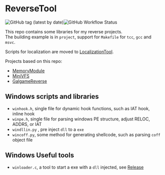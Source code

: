 # ReverseTool

![GitHub tag (latest by date)](https://img.shields.io/github/v/tag/yurisizuku/reversetool?color=green&label=ReverseTool)![GitHub Workflow Status](https://img.shields.io/github/actions/workflow/status/YuriSizuku/ReverseTool/build_wintools.yml?label=build_wintools)  

This repo contains some libraries for my reverse projects.  
The building example is in `project`,  support for `Makefile` for `tcc`, `gcc` and `msvc`.  

Scripts for localization are moved to [LocalizationTool](https://github.com/YuriSizuku/LocalizationTool).  

Projects based on this repo:  

- [MemoryModule](https://github.com/YuriSizuku/MemoryModule)  
- [MiniVFS](https://github.com/YuriSizuku/MiniVFS)
- [GalgameReverse](https://github.com/YuriSizuku/GalgameReverse)  

## Windows scripts and libraries

- `winhook.h`,  single file for dynamic hook functions, such as IAT hook, inline hook  
- `winpe.h`, single file for parsing windows PE structure, adjust RELOC, ADDRS, or IAT  
- `windllin.py` , pre inject  `dll` to a `exe`  
- `wincoff.py`, some method for generating shellcode, such as parsing `coff` object file  

## Windows Useful tools

- `winloader.c`, a tool to start a exe with a `dll` injected, see [Release](https://github.com/YuriSizuku/ReverseUtil/releases)  
